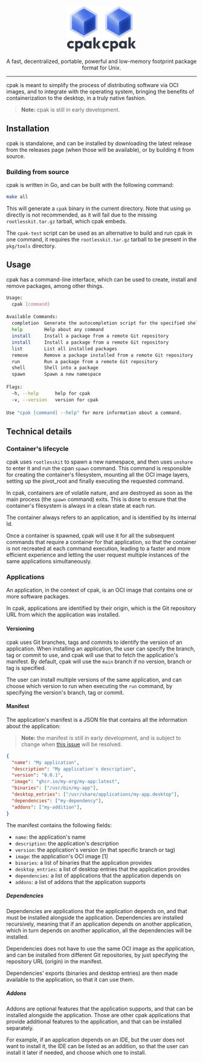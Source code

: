 <div align="center">
  <img src="cpak-logo.svg#gh-light-mode-only" height="120">
  <img src="cpak-logo.svg#gh-dark-mode-only" height="120">
  <p>A fast, decentralized, portable,  powerful and low-memory footprint package 
    format for Unix.</p>
</div>

---

cpak is meant to simplify the process of distributing software via OCI images,
and to integrate with the operating system, bringing the benefits of
containerization to the desktop, in a truly native fashion.

> **Note:**
> cpak is still in early development.

## Installation

cpak is standalone, and can be installed by downloading the latest release from
the releases page (when those will be available), or by building it from source.

### Building from source

cpak is written in Go, and can be built with the following command:

```sh
make all
```

This will generate a `cpak` binary in the current directory. Note that using
`go` directly is not recommended, as it will fail due to the missing
`rootlesskit.tar.gz` tarball, which cpak embeds.

The `cpak-test` script can be used as an alternative to build and run cpak
in one command, it requires the `rootlesskit.tar.gz` tarball to be present in
the `pkg/tools` directory.

## Usage

cpak has a command-line interface, which can be used to create, install and
remove packages, among other things.

```sh
Usage:
  cpak [command]

Available Commands:
  completion  Generate the autocompletion script for the specified shell
  help        Help about any command
  install     Install a package from a remote Git repository
  install     Install a package from a remote Git repository
  list        List all installed packages
  remove      Remove a package installed from a remote Git repository
  run         Run a package from a remote Git repository
  shell       Shell into a package
  spawn       Spawn a new namespace

Flags:
  -h, --help      help for cpak
  -v, --version   version for cpak

Use "cpak [command] --help" for more information about a command.
```

## Technical details

### Container's lifecycle

cpak uses `rootlesskit` to spawn a new namespace, and then uses `unshare` to
enter it and run the cpan `spawn` command. This command is responsible for
creating the container's filesystem, mounting all the OCI image layers, setting
up the pivot_root and finally executing the requested command.

In cpak, containers are of volatile nature, and are destroyed as soon as the
main process (the `spawn` command) exits. This is done to ensure that the
container's filesystem is always in a clean state at each run.

The container always refers to an application, and is identified by its
internal Id.

Once a container is spawned, cpak will use it for all the subsequent commands
that require a container for that application, so that the container is not
recreated at each command execution, leading to a faster and more efficient
experience and letting the user request multiple instances of the same
applications simultaneously.

### Applications

An application, in the context of cpak, is an OCI image that contains one
or more software packages.

In cpak, applications are identified by their origin, which is the Git
repository URL from which the application was installed.

#### Versioning

cpak uses Git branches, tags and commits to identify the version of an
application. When installing an application, the user can specify the branch,
tag or commit to use, and cpak will use that to fetch the application's
manifest. By default, cpak will use the `main` branch if no version, branch or
tag is specified.

The user can install multiple versions of the same application, and can choose
which version to run when executing the `run` command, by specifying the
version's branch, tag or commit.

#### Manifest

The application's manifest is a JSON file that contains all the information
about the application:

> **Note:** 
> the manifest is still in early development, and is subject to change
> when [this issue](https://github.com/Containerpak/cpak/issues/1) will be
> resolved.

```json
{
  "name": "My application",
  "description": "My application's description",
  "version": "0.0.1",
  "image": "ghcr.io/my-org/my-app:latest",
  "binaries": ["/usr/bin/my-app"],
  "desktop_entries": ["/usr/share/applications/my-app.desktop"],
  "dependencies": ["my-dependency"],
  "addons": ["my-addition"],
}
```

The manifest contains the following fields:

- `name`: the application's name
- `description`: the application's description
- `version`: the application's version (in that specific branch or tag)
- `image`: the application's OCI image [1]
- `binaries`: a list of binaries that the application provides
- `desktop_entries`: a list of desktop entries that the application provides
- `dependencies`: a list of applications that the application depends on
- `addons`: a list of addons that the application supports

##### Dependencies

Dependencies are applications that the application depends on, and that must be
installed alongside the application. Dependencies are installed recursively,
meaning that if an application depends on another application, which in turn
depends on another application, all the dependencies will be installed.

Dependencies does not have to use the same OCI image as the application, and
can be installed from different Git repositories, by just specifying the
repository URL (origin) in the manifest.

Dependencies' exports (binaries and desktop entries) are then made available to
the application, so that it can use them.

##### Addons

Addons are optional features that the application supports, and that can be
installed alongside the application. Those are other cpak applications that
provide additional features to the application, and that can be installed
separately.

For example, if an application depends on an IDE, but the user does not want
to install it, the IDE can be listed as an addition, so that the user
can install it later if needed, and choose which one to install.
